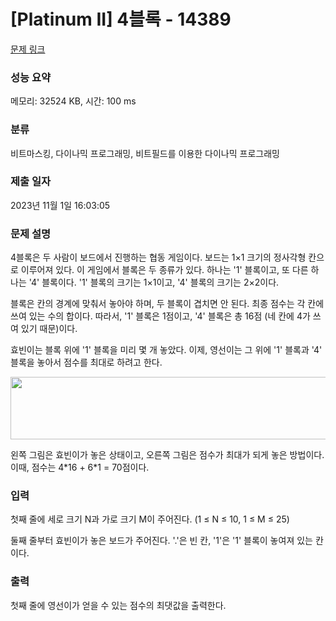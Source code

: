 # [Platinum II] 4블록 - 14389 

[문제 링크](https://www.acmicpc.net/problem/14389) 

### 성능 요약

메모리: 32524 KB, 시간: 100 ms

### 분류

비트마스킹, 다이나믹 프로그래밍, 비트필드를 이용한 다이나믹 프로그래밍

### 제출 일자

2023년 11월 1일 16:03:05

### 문제 설명

<p>4블록은 두 사람이 보드에서 진행하는 협동 게임이다. 보드는 1×1 크기의 정사각형 칸으로 이루어져 있다. 이 게임에서 블록은 두 종류가 있다. 하나는 '1' 블록이고, 또 다른 하나는 '4' 블록이다. '1' 블록의 크기는 1×1이고, '4' 블록의 크기는 2×2이다.</p>

<p>블록은 칸의 경계에 맞춰서 놓아야 하며, 두 블록이 겹치면 안 된다. 최종 점수는 각 칸에 쓰여 있는 수의 합이다. 따라서, '1' 블록은 1점이고, '4' 블록은 총 16점 (네 칸에 4가 쓰여 있기 때문)이다.</p>

<p>효빈이는 블록 위에 '1' 블록을 미리 몇 개 놓았다. 이제, 영선이는 그 위에 '1' 블록과 '4' 블록을 놓아서 점수를 최대로 하려고 한다.</p>

<p style="text-align:center"><img alt="" src="https://upload.acmicpc.net/88e4e3d1-f2b9-4fd4-8ce1-cff3e4647a46/-/preview/" style="width: 989px; height: 100px;"></p>

<p>왼쪽 그림은 효빈이가 놓은 상태이고, 오른쪽 그림은 점수가 최대가 되게 놓은 방법이다. 이때, 점수는 4*16 + 6*1 = 70점이다.</p>

### 입력 

 <p>첫째 줄에 세로 크기 N과 가로 크기 M이 주어진다. (1 ≤ N ≤ 10, 1 ≤ M ≤ 25)</p>

<p>둘째 줄부터 효빈이가 놓은 보드가 주어진다. '.'은 빈 칸, '1'은 '1' 블록이 놓여져 있는 칸이다.</p>

### 출력 

 <p>첫째 줄에 영선이가 얻을 수 있는 점수의 최댓값을 출력한다.</p>

